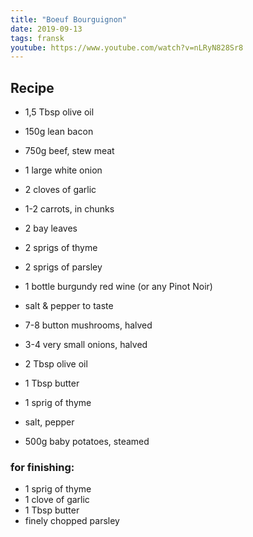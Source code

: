 ```yaml
---
title: "Boeuf Bourguignon"
date: 2019-09-13
tags: fransk
youtube: https://www.youtube.com/watch?v=nLRyN828Sr8
---
```


## Recipe

- 1,5 Tbsp olive oil
- 150g lean bacon
- 750g beef, stew meat
- 1 large white onion
- 2 cloves of garlic
- 1-2 carrots, in chunks
- 2 bay leaves
- 2 sprigs of thyme
- 2 sprigs of parsley
- 1 bottle burgundy red wine (or any Pinot Noir)
- salt & pepper to taste


- 7-8 button mushrooms, halved
- 3-4 very small onions, halved
- 2 Tbsp olive oil
- 1 Tbsp butter
- 1 sprig of thyme 
- salt, pepper


- 500g baby potatoes, steamed

### for finishing:

- 1 sprig of thyme
- 1 clove of garlic
- 1 Tbsp butter
- finely chopped parsley
